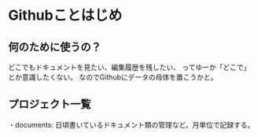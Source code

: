 # Githubことはじめ

## 何のために使うの？

どこでもドキュメントを見たい、編集履歴を残したい、
ってゆーか「どこで」とか意識したくない。
なのでGithubにデータの母体を置こうかと。


## プロジェクト一覧

・documents: 日頃書いているドキュメント類の管理など。月単位で記録する。  

